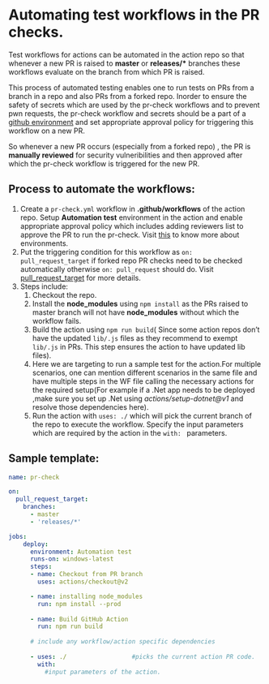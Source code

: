 # Automating test workflows in the PR checks.
Test workflows for actions can be automated in the action repo so that whenever a new PR is raised to __master__ or __releases/*__  branches these workflows evaluate on the branch from which PR is raised. <br>

This process of automated testing enables one to run tests on PRs from a branch in a repo and also  PRs from a forked repo. Inorder to ensure the safety of secrets which are used by the pr-check workflows and to prevent pwn requests, the pr-check workflow and secrets should be a part of a [github environment](https://docs.github.com/en/actions/reference/environments) and set appropriate approval policy for triggering this workflow on a new PR. <br>

So whenever a new PR occurs (especially from a forked repo) , the PR is __manually reviewed__ for security vulneribilities and then approved after which the pr-check workflow is triggered for the new PR.
    
## Process to automate the workflows: 
    
1.  Create a ```pr-check.yml``` workflow in **.github/workflows** of the action repo. Setup __Automation test__ environment in the action and enable appropriate approval policy which includes adding reviewers list to approve the PR to run the pr-check. Visit [this](https://docs.github.com/en/actions/reference/environments) to know more about environments.
2.  Put the triggering condition for this workflow as ```on: pull_request_target``` if forked repo PR checks need to be checked automatically otherwise ```on: pull_request```  should do. Visit [pull_request_target](https://docs.github.com/en/actions/reference/events-that-trigger-workflows#pull_request_target) for more details.
3. Steps include:
    1. Checkout the repo.
    2. Install the **node_modules** using ```npm install``` as the PRs raised to master branch will not have __node_modules__ without which the workflow fails.
    3. Build the action using ```npm run build```( Since some action repos don’t have the updated ```lib/.js``` files as they recommend to exempt ```lib/.js``` in PRs. This step ensures the action to have updated lib files).
    4. Here we are targeting to run a sample test for the action.For multiple scenarios, one can mention different scenarios in the same file and have multiple steps in the WF file calling the necessary actions for the required setup(For example if a .Net app needs to be deployed ,make sure you set up .Net using *actions/setup-dotnet@v1* and resolve those dependencies here).
    5. Run the action with ```uses: ./``` which will pick the current branch of the repo to execute the workflow. Specify the input parameters which are required by the action in the ```with: ``` parameters.
 

## Sample template: 

```yml
name: pr-check

on:
  pull_request_target:
    branches:
      - master
      - 'releases/*'

jobs:
    deploy:
      environment: Automation test
      runs-on: windows-latest
      steps:
      - name: Checkout from PR branch  
        uses: actions/checkout@v2

      - name: installing node_modules
        run: npm install --prod
       
      - name: Build GitHub Action
        run: npm run build
          
      # include any workflow/action specific dependencies
      
      - uses: ./                  #picks the current action PR code.
        with:
          #input parameters of the action.

```
